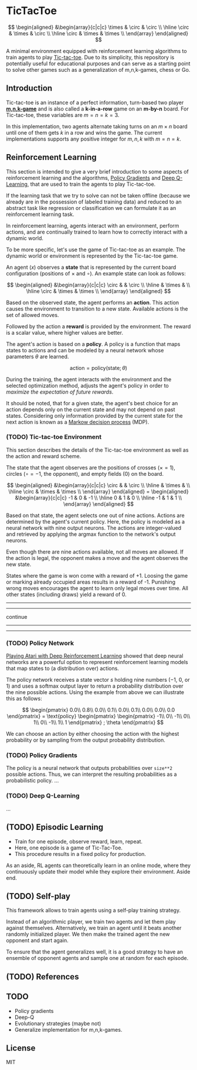 # TicTacToe 

$$
\begin{aligned}
&\begin{array}{c|c|c}
\times & \circ & \circ \\
\hline
\circ & \times &  \circ \\
\hline
\circ & \times & \times \\
\end{array}
\end{aligned}
$$

A minimal environment equipped with reinforcement learning algorithms to train agents to play [Tic-tac-toe](https://en.wikipedia.org/wiki/Tic-tac-toe). Due to its simplicity, this repository is potentially useful for educational purposes and can serve as a starting point to solve other games such as a generalization of m,n,k-games, chess or Go.


## Introduction

Tic-tac-toe is an instance of a perfect information, turn-based two player [**m,n,k-game**]( https://en.wikipedia.org/wiki/M,n,k-game) and is also called a **k-in-a-row** game on an **m-by-n** board. For Tic-tac-toe, these variables are $m=n=k=3$.

In this implementation, two agents alternate taking turns on an $m \times n$ board until one of them gets $k$ in a row and wins the game. The current implementations supports any positive integer for $m,n,k$ with $m=n=k$.


## Reinforcement Learning

This section is intended to give a very brief introduction to some aspects of reinforcement learning and the algorithms, [Policy Gradients](#policy-gradients) and [Deep Q-Learning](#deep-q-learning), that are used to train the agents to play Tic-tac-toe.

If the learning task that we try to solve can not be taken offline (because we already are in the possession of labeled training data) and reduced to an abstract task like regression or classification we can formulate it as an reinforcement learning task.

In reinforcement learning, agents interact with an environment, perform actions, and are continually trained to learn how to correctly interact with a dynamic world.

To be more specific, let's use the game of Tic-tac-toe as an example. The dynamic world or environment is represented by the Tic-tac-toe game.

An agent ($x$) observes a **state** that is represented by the current board configuration (positions of $\times$ and $\circ$). An example state can look as follows:

$$
\begin{aligned}
&\begin{array}{c|c|c}
\circ &  & \circ \\
\hline
& \times &  \\
\hline
\circ & \times & \times \\
\end{array}
\end{aligned}
$$

Based on the observed state, the agent performs an **action**. This action causes the environment to transition to a new state. Available actions is the set of allowed moves.

Followed by the action a **reward** is provided by the environment. The reward is a scalar value, where higher values are better.

The agent's action is based on a **policy**. A policy is a function that maps states to actions and can be modeled by a neural network whose parameters $\theta$ are learned.

$$\text{action}= \text{policy}(\text{state}; \theta)$$

During the training, the agent interacts with the environment and the selected optimization method, adjusts the agent's policy in order to *maximize the expectation of future rewards*.

It should be noted, that for a given state, the agent's best choice for an action depends only on the current state and may not depend on past states. Considering only information provided by the current state for the next action is known as a [Markow decision process](https://en.wikipedia.org/wiki/Markov_decision_process) (MDP).


### (TODO) Tic-tac-toe Environment

This section describes the details of the Tic-tac-toe environment as well as the action and reward scheme.

The state that the agent observes are the positions of crosses ($\times = 1$), circles ($\circ = -1$, the opponent), and empty fields ($0$) on the board.

$$
\begin{aligned}
&\begin{array}{c|c|c}
\circ &  & \circ \\
\hline
& \times &  \\
\hline
\circ & \times & \times \\
\end{array}
\end{aligned} =
\begin{aligned}
&\begin{array}{c|c|c}
-1 & 0 & -1 \\
\hline
0 & 1 & 0 \\
\hline
-1 & 1 & 1 \\
\end{array}
\end{aligned}
$$

Based on that state, the agent selects one out of nine actions. Actions are determined by the agent's current policy. Here, the policy is modeled as a neural network with nine output neurons. The actions are integer-valued and retrieved by applying the argmax function to the network's output neurons.

Even though there are nine actions available, not all moves are allowed. If the action is legal, the opponent makes a move and the agent observes the new state.

States where the game is won come with a reward of +1. Loosing the game or marking already occupied areas results in a reward of -1. Punishing wrong moves encourages the agent to learn only legal moves over time. All other states (including draws) yield a reward of 0. 

---
---

continue

---
---

### (TODO) Policy Network

[Playing Atari with Deep Reinforcement Learning](https://arxiv.org/abs/1312.5602) showed that deep neural networks are a powerful option to represent reinforcement learning models that map states to (a distribution over) actions.

The policy network receives a state vector $s$ holding nine numbers ($-1$, $0$, or $1$) and uses a softmax output layer to return a probability distribution over the nine possible actions. Using the example from above we can illustrate this as follows: 

$$
\begin{pmatrix}
0.0\\
0.8\\
0.0\\
0.1\\
0.0\\
0.1\\
0.0\\
0.0\\
0.0
\end{pmatrix}
= \text{policy}
\begin{pmatrix}
\begin{pmatrix}
-1\\
0\\
-1\\
0\\
1\\
0\\
-1\\
1\\
1
\end{pmatrix}
; \theta
\end{pmatrix}
$$

We can choose an action by either choosing the action with the highest probability or by sampling from the output probability distribution.


### (TODO) Policy Gradients

The policy is a neural network that outputs probabilities over `size**2` possible actions. Thus, we can interpret the resulting probabilities as a probabilistic policy.
...


### (TODO) Deep Q-Learning

...




## (TODO) Episodic Learning

- Train for one episode, observe reward, learn, repeat.
- Here, one episode is a game of Tic-Tac-Toe.
- This procedure results in a fixed policy for production.

As an aside, RL agents can theoretically learn in an online mode, where they continuously update their model while they explore their environment. Aside end.


## (TODO) Self-play


This framework allows to train agents using a self-play training strategy.

Instead of an algorithmic player, we train two agents and let them play against themselves. Alternatively, we train an agent until it beats another randomly initialized player. We then make the trained agent the new opponent and start again.

To ensure that the agent generalizes well, it is a good strategy to have an ensemble of opponent agents and sample one at random for each episode. 


## (TODO) References


## TODO

- Policy gradients
- Deep-Q
- Evolutionary strategies (maybe not)
- Generalize implementation for m,n,k-games.


## License

MIT
